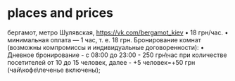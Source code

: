 # places and prices
бергамот, метро Шулявская, https://vk.com/bergamot_kiev
• 18 грн/час.
• минимальная оплата — 1 час, т. е. 18 грн.
Бронирование комнат (возможны компромиссы и индивидуальные договоренности):
• Дневное бронирование - с 08:00 до 23:00 - 250 грн\час при количестве посетителей от 10 до 15 человек, далее - +5 человек=+50 грн
(чай\кофе\печенье включены);
